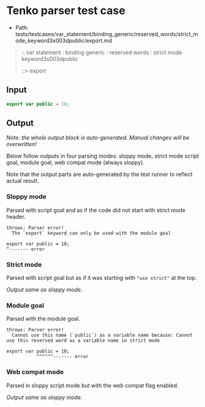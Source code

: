 # Tenko parser test case

- Path: tests/testcases/var_statement/binding_generic/reserved_words/strict_mode_keyword3x003dpublic/export.md

> :: var statement : binding generic : reserved words : strict mode keyword3x003dpublic
>
> ::> export

## Input


`````js
export var public = 10;
`````

## Output

_Note: the whole output block is auto-generated. Manual changes will be overwritten!_

Below follow outputs in four parsing modes: sloppy mode, strict mode script goal, module goal, web compat mode (always sloppy).

Note that the output parts are auto-generated by the test runner to reflect actual result.

### Sloppy mode

Parsed with script goal and as if the code did not start with strict mode header.

`````
throws: Parser error!
  The `export` keyword can only be used with the module goal

export var public = 10;
^------- error
`````

### Strict mode

Parsed with script goal but as if it was starting with `"use strict"` at the top.

_Output same as sloppy mode._

### Module goal

Parsed with the module goal.

`````
throws: Parser error!
  Cannot use this name (`public`) as a variable name because: Cannot use this reserved word as a variable name in strict mode

export var public = 10;
           ^^^^^^------- error
`````


### Web compat mode

Parsed in sloppy script mode but with the web compat flag enabled.

_Output same as sloppy mode._
